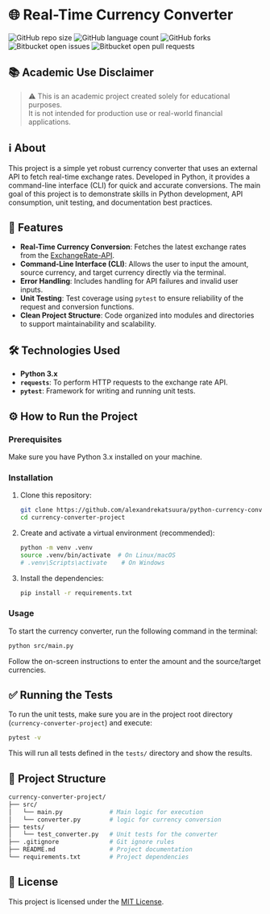 # 🌐 Real-Time Currency Converter

![GitHub repo size](https://img.shields.io/github/repo-size/alexandrekatsuura/python-currency-converter?style=for-the-badge)
![GitHub language count](https://img.shields.io/github/languages/count/alexandrekatsuura/python-currency-converter?style=for-the-badge)
![GitHub forks](https://img.shields.io/github/forks/alexandrekatsuura/python-currency-converter?style=for-the-badge)
![Bitbucket open issues](https://img.shields.io/bitbucket/issues/alexandrekatsuura/python-currency-converter?style=for-the-badge)
![Bitbucket open pull requests](https://img.shields.io/bitbucket/pr-raw/alexandrekatsuura/python-currency-converter?style=for-the-badge)

## 📚 Academic Use Disclaimer

> ⚠️ This is an academic project created solely for educational purposes.  
> It is not intended for production use or real-world financial applications.

## ℹ️ About
This project is a simple yet robust currency converter that uses an external API to fetch real-time exchange rates. Developed in Python, it provides a command-line interface (CLI) for quick and accurate conversions. The main goal of this project is to demonstrate skills in Python development, API consumption, unit testing, and documentation best practices.

## 🚀 Features

- **Real-Time Currency Conversion**: Fetches the latest exchange rates from the [ExchangeRate-API](https://www.exchangerate-api.com/).
- **Command-Line Interface (CLI)**: Allows the user to input the amount, source currency, and target currency directly via the terminal.
- **Error Handling**: Includes handling for API failures and invalid user inputs.
- **Unit Testing**: Test coverage using `pytest` to ensure reliability of the request and conversion functions.
- **Clean Project Structure**: Code organized into modules and directories to support maintainability and scalability.

## 🛠️ Technologies Used

- **Python 3.x**
- **`requests`**: To perform HTTP requests to the exchange rate API.
- **`pytest`**: Framework for writing and running unit tests.

## ⚙️ How to Run the Project

### Prerequisites

Make sure you have Python 3.x installed on your machine.

### Installation

1. Clone this repository:
   ```bash
   git clone https://github.com/alexandrekatsuura/python-currency-converter
   cd currency-converter-project
   ```

2. Create and activate a virtual environment (recommended):

   ```bash
   python -m venv .venv
   source .venv/bin/activate  # On Linux/macOS
   # .venv\Scripts\activate    # On Windows
   ```

3. Install the dependencies:

   ```bash
   pip install -r requirements.txt
   ```

### Usage

   To start the currency converter, run the following command in the terminal:

   ```bash
   python src/main.py
   ```

   Follow the on-screen instructions to enter the amount and the source/target currencies.

## ✅ Running the Tests

To run the unit tests, make sure you are in the project root directory (`currency-converter-project`) and execute:

```bash
pytest -v
```

This will run all tests defined in the `tests/` directory and show the results.

## 📁 Project Structure
```bash
currency-converter-project/
├── src/
│   └── main.py             # Main logic for execution
│   └── converter.py        # logic for currency conversion
├── tests/
│   └── test_converter.py   # Unit tests for the converter
├── .gitignore              # Git ignore rules
├── README.md               # Project documentation
└── requirements.txt        # Project dependencies
```

## 📄 License

This project is licensed under the [MIT License](LICENSE).
